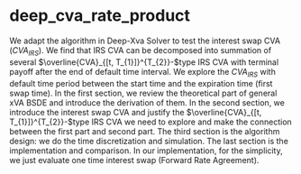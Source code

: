 # deep_cva_rate_product
We adapt the algorithm in Deep-Xva Solver to test the interest swap CVA ($CVA_{IRS}$). We find that IRS CVA can be decomposed into summation of several $\overline{CVA}_{[t, T_{1}]}^{T_{2}}-$type IRS CVA with terminal payoff after the end of default time interval. We explore the $CVA_{IRS}$ with default time period between the start time and the expiration time (first swap time). In the first section, we review the theoretical part of general xVA BSDE and introduce the derivation of them. In the second section, we introduce the interest swap CVA and justify the $\overline{CVA}_{[t, T_{1}]}^{T_{2}}-$type IRS CVA we need to explore and make the connection between the first part and second part. The third section is the algorithm design: we do the time discretization and simulation. The last section is the implementation and comparison. In our implementation, for the simplicity, we just evaluate one time interest swap (Forward Rate Agreement).
